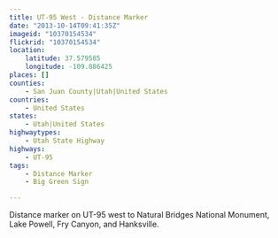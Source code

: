 ```yaml
---
title: UT-95 West - Distance Marker
date: "2013-10-14T09:41:35Z"
imageid: "10370154534"
flickrid: "10370154534"
location:
    latitude: 37.579585
    longitude: -109.886425
places: []
counties:
    - San Juan County|Utah|United States
countries:
    - United States
states:
    - Utah|United States
highwaytypes:
    - Utah State Highway
highways:
    - UT-95
tags:
    - Distance Marker
    - Big Green Sign

---
```

Distance marker on UT-95 west to Natural Bridges National Monument, Lake Powell, Fry Canyon, and Hanksville.
